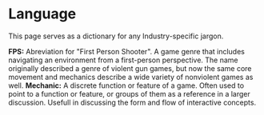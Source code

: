 # Language
This page serves as a dictionary for any Industry-specific jargon.

**FPS:** Abreviation for "First Person Shooter". A game genre that includes navigating an environment from a first-person perspective. The name originally described a genre of violent gun games, but now the same core movement and mechanics describe a wide variety of nonviolent games as well.
**Mechanic:** A discrete function or feature of a game. Often used to point to a function or feature, or groups of them as a reference in a larger discussion. Usefull in discussing the form and flow of interactive concepts.